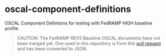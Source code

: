# oscal-component-definitions

OSCAL Component Defintions for testing with FedRAMP HIGH baseline profile.

> CAUTION: The FedRAMP REV5 Baseline OSCAL documents have not been merged yet. One used in this repository is from this [pull request](https://github.com/GSA/fedramp-automation/pull/389) and has been converted to JSON.